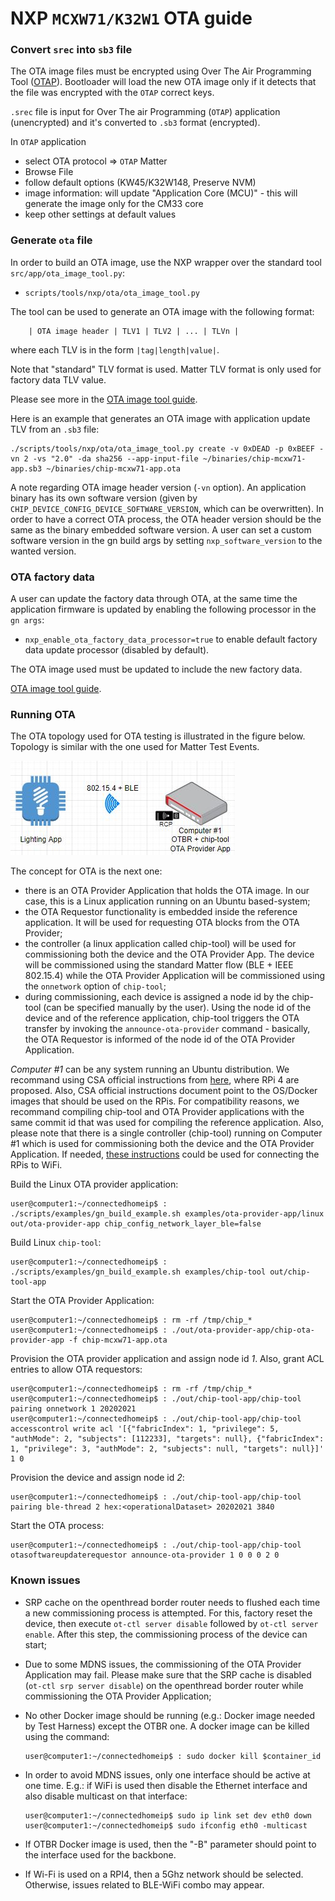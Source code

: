 # NXP `MCXW71/K32W1` OTA guide

### Convert `srec` into `sb3` file

The OTA image files must be encrypted using Over The Air Programming Tool
([OTAP](https://www.nxp.com/design/microcontrollers-developer-resources/connectivity-tool-suite:CONNECTIVITY-TOOL-SUITE?#downloads)).
Bootloader will load the new OTA image only if it detects that the file was
encrypted with the `OTAP` correct keys.

`.srec` file is input for Over The air Programming (`OTAP`) application
(unencrypted) and it's converted to `.sb3` format (encrypted).

In `OTAP` application

-   select OTA protocol => `OTAP` Matter
-   Browse File
-   follow default options (KW45/K32W148, Preserve NVM)
-   image information: will update "Application Core (MCU)" - this will generate
    the image only for the CM33 core
-   keep other settings at default values

### Generate `ota` file

In order to build an OTA image, use the NXP wrapper over the standard tool
`src/app/ota_image_tool.py`:

-   `scripts/tools/nxp/ota/ota_image_tool.py`

The tool can be used to generate an OTA image with the following format:

```
    | OTA image header | TLV1 | TLV2 | ... | TLVn |
```

where each TLV is in the form `|tag|length|value|`.

Note that "standard" TLV format is used. Matter TLV format is only used for
factory data TLV value.

Please see more in the
[OTA image tool guide](../../../scripts/tools/nxp/ota/README.md).

Here is an example that generates an OTA image with application update TLV from
an `.sb3` file:

```
./scripts/tools/nxp/ota/ota_image_tool.py create -v 0xDEAD -p 0xBEEF -vn 2 -vs "2.0" -da sha256 --app-input-file ~/binaries/chip-mcxw71-app.sb3 ~/binaries/chip-mcxw71-app.ota

```

A note regarding OTA image header version (`-vn` option). An application binary
has its own software version (given by
`CHIP_DEVICE_CONFIG_DEVICE_SOFTWARE_VERSION`, which can be overwritten). In
order to have a correct OTA process, the OTA header version should be the same
as the binary embedded software version. A user can set a custom software
version in the gn build args by setting `nxp_software_version` to the wanted
version.

### OTA factory data

A user can update the factory data through OTA, at the same time the application
firmware is updated by enabling the following processor in the `gn args`:

-   `nxp_enable_ota_factory_data_processor=true` to enable default factory data
    update processor (disabled by default).

The OTA image used must be updated to include the new factory data.

[OTA image tool guide](../../../scripts/tools/nxp/ota/README.md).

### Running OTA

The OTA topology used for OTA testing is illustrated in the figure below.
Topology is similar with the one used for Matter Test Events.

![OTA_TOPOLOGY](../../../examples/platform/nxp/mcxw71_k32w1/doc/images/ota_topology.JPG)

The concept for OTA is the next one:

-   there is an OTA Provider Application that holds the OTA image. In our case,
    this is a Linux application running on an Ubuntu based-system;
-   the OTA Requestor functionality is embedded inside the reference
    application. It will be used for requesting OTA blocks from the OTA
    Provider;
-   the controller (a linux application called chip-tool) will be used for
    commissioning both the device and the OTA Provider App. The device will be
    commissioned using the standard Matter flow (BLE + IEEE 802.15.4) while the
    OTA Provider Application will be commissioned using the `onnetwork` option
    of `chip-tool`;
-   during commissioning, each device is assigned a node id by the chip-tool
    (can be specified manually by the user). Using the node id of the device and
    of the reference application, chip-tool triggers the OTA transfer by
    invoking the `announce-ota-provider` command - basically, the OTA Requestor
    is informed of the node id of the OTA Provider Application.

_Computer #1_ can be any system running an Ubuntu distribution. We recommand
using CSA official instructions from
[here](https://groups.csa-iot.org/wg/matter-csg/document/28566), where RPi 4 are
proposed. Also, CSA official instructions document point to the OS/Docker images
that should be used on the RPis. For compatibility reasons, we recommand
compiling chip-tool and OTA Provider applications with the same commit id that
was used for compiling the reference application. Also, please note that there
is a single controller (chip-tool) running on Computer #1 which is used for
commissioning both the device and the OTA Provider Application. If needed,
[these instructions](https://itsfoss.com/connect-wifi-terminal-ubuntu/) could be
used for connecting the RPis to WiFi.

Build the Linux OTA provider application:

```
user@computer1:~/connectedhomeip$ : ./scripts/examples/gn_build_example.sh examples/ota-provider-app/linux out/ota-provider-app chip_config_network_layer_ble=false
```

Build Linux `chip-tool`:

```
user@computer1:~/connectedhomeip$ : ./scripts/examples/gn_build_example.sh examples/chip-tool out/chip-tool-app
```

Start the OTA Provider Application:

```
user@computer1:~/connectedhomeip$ : rm -rf /tmp/chip_*
user@computer1:~/connectedhomeip$ : ./out/ota-provider-app/chip-ota-provider-app -f chip-mcxw71-app.ota
```

Provision the OTA provider application and assign node id _1_. Also, grant ACL
entries to allow OTA requestors:

```
user@computer1:~/connectedhomeip$ : rm -rf /tmp/chip_*
user@computer1:~/connectedhomeip$ : ./out/chip-tool-app/chip-tool pairing onnetwork 1 20202021
user@computer1:~/connectedhomeip$ : ./out/chip-tool-app/chip-tool accesscontrol write acl '[{"fabricIndex": 1, "privilege": 5, "authMode": 2, "subjects": [112233], "targets": null}, {"fabricIndex": 1, "privilege": 3, "authMode": 2, "subjects": null, "targets": null}]' 1 0
```

Provision the device and assign node id _2_:

```
user@computer1:~/connectedhomeip$ : ./out/chip-tool-app/chip-tool pairing ble-thread 2 hex:<operationalDataset> 20202021 3840
```

Start the OTA process:

```
user@computer1:~/connectedhomeip$ : ./out/chip-tool-app/chip-tool otasoftwareupdaterequestor announce-ota-provider 1 0 0 0 2 0
```

### Known issues

-   SRP cache on the openthread border router needs to flushed each time a new
    commissioning process is attempted. For this, factory reset the device, then
    execute `ot-ctl server disable` followed by `ot-ctl server enable`. After
    this step, the commissioning process of the device can start;
-   Due to some MDNS issues, the commissioning of the OTA Provider Application
    may fail. Please make sure that the SRP cache is disabled
    (`ot-ctl srp server disable`) on the openthread border router while
    commissioning the OTA Provider Application;
-   No other Docker image should be running (e.g.: Docker image needed by Test
    Harness) except the OTBR one. A docker image can be killed using the
    command:

    ```
    user@computer1:~/connectedhomeip$ : sudo docker kill $container_id
    ```

-   In order to avoid MDNS issues, only one interface should be active at one
    time. E.g.: if WiFi is used then disable the Ethernet interface and also
    disable multicast on that interface:

    ```
    user@computer1:~/connectedhomeip$ sudo ip link set dev eth0 down
    user@computer1:~/connectedhomeip$ sudo ifconfig eth0 -multicast
    ```

-   If OTBR Docker image is used, then the "-B" parameter should point to the
    interface used for the backbone.

-   If Wi-Fi is used on a RPI4, then a 5Ghz network should be selected.
    Otherwise, issues related to BLE-WiFi combo may appear.
